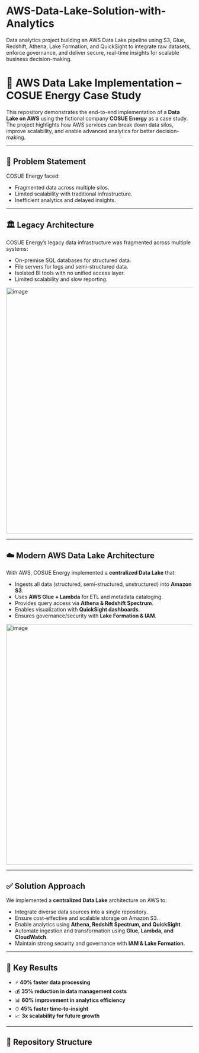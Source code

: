 # AWS-Data-Lake-Solution-with-Analytics
Data analytics project building an AWS Data Lake pipeline using S3, Glue, Redshift, Athena, Lake Formation, and QuickSight to integrate raw datasets, enforce governance, and deliver secure, real-time insights for scalable business decision-making.


# 🚀 AWS Data Lake Implementation – COSUE Energy Case Study  

This repository demonstrates the end-to-end implementation of a **Data Lake on AWS** using the fictional company **COSUE Energy** as a case study.  
The project highlights how AWS services can break down data silos, improve scalability, and enable advanced analytics for better decision-making.  

---

## 📌 Problem Statement  
COSUE Energy faced:  
- Fragmented data across multiple silos.  
- Limited scalability with traditional infrastructure.  
- Inefficient analytics and delayed insights.  

---

## 🏛️ Legacy Architecture  
COSUE Energy’s legacy data infrastructure was fragmented across multiple systems:  
- On-premise SQL databases for structured data.  
- File servers for logs and semi-structured data.  
- Isolated BI tools with no unified access layer.  
- Limited scalability and slow reporting.  

<img width="1166" height="663" alt="image" src="https://github.com/user-attachments/assets/75e8ed5e-2a72-4ce8-921a-d53466a2599f" />


---

## ☁️ Modern AWS Data Lake Architecture  
With AWS, COSUE Energy implemented a **centralized Data Lake** that:  
- Ingests all data (structured, semi-structured, unstructured) into **Amazon S3**.  
- Uses **AWS Glue + Lambda** for ETL and metadata cataloging.  
- Provides query access via **Athena & Redshift Spectrum**.  
- Enables visualization with **QuickSight dashboards**.  
- Ensures governance/security with **Lake Formation & IAM**.  

<img width="1169" height="648" alt="image" src="https://github.com/user-attachments/assets/f14d89eb-a035-4ba1-8cb7-97fa156aee57" />

---

## ✅ Solution Approach  
We implemented a **centralized Data Lake** architecture on AWS to:  
- Integrate diverse data sources into a single repository.  
- Ensure cost-effective and scalable storage on Amazon S3.  
- Enable analytics using **Athena, Redshift Spectrum, and QuickSight**.  
- Automate ingestion and transformation using **Glue, Lambda, and CloudWatch**.  
- Maintain strong security and governance with **IAM & Lake Formation**.  

---

## 🎯 Key Results  
- ⚡ **40% faster data processing**  
- 💰 **35% reduction in data management costs**  
- 📊 **60% improvement in analytics efficiency**  
- ⏱ **45% faster time-to-insight**  
- 📈 **3x scalability for future growth**  

---

## 📂 Repository Structure  
